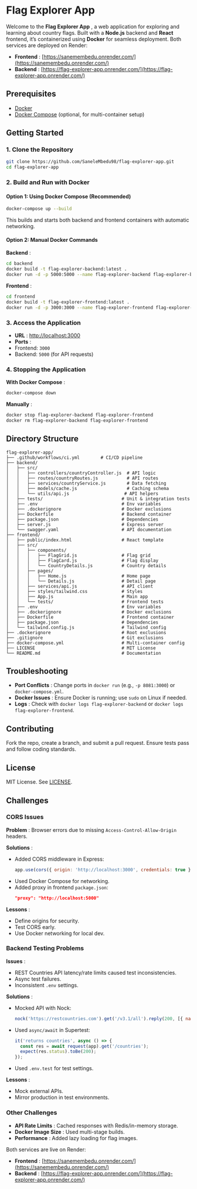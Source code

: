 
# Flag Explorer App

Welcome to the  **Flag Explorer App** , a web application for exploring and learning about country flags. Built with a **Node.js** backend and **React** frontend, it’s containerized using **Docker** for seamless deployment. Both services are deployed on Render:

* **Frontend** : [https://sanemembedu.onrender.com/](https://sanemembedu.onrender.com/)
* **Backend** : [https://flag-explorer-app.onrender.com/](https://flag-explorer-app.onrender.com/)

## Prerequisites

* [Docker](https://www.docker.com/get-started)
* [Docker Compose](https://docs.docker.com/compose/install/) (optional, for multi-container setup)

## Getting Started

### 1. Clone the Repository

```bash
git clone https://github.com/SaneleMbedu98/flag-explorer-app.git
cd flag-explorer-app
```

### 2. Build and Run with Docker

#### Option 1: Using Docker Compose (Recommended)

```bash
docker-compose up --build
```

This builds and starts both backend and frontend containers with automatic networking.

#### Option 2: Manual Docker Commands

 **Backend** :

```bash
cd backend
docker build -t flag-explorer-backend:latest .
docker run -d -p 5000:5000 --name flag-explorer-backend flag-explorer-backend:latest
```

 **Frontend** :

```bash
cd frontend
docker build -t flag-explorer-frontend:latest .
docker run -d -p 3000:3000 --name flag-explorer-frontend flag-explorer-frontend:latest
```

### 3. Access the Application

* **URL** : [http://localhost:3000](http://localhost:3000/)
* **Ports** :
* Frontend: `3000`
* Backend: `5000` (for API requests)

### 4. Stopping the Application

 **With Docker Compose** :

```bash
docker-compose down
```

 **Manually** :

```bash
docker stop flag-explorer-backend flag-explorer-frontend
docker rm flag-explorer-backend flag-explorer-frontend
```

## Directory Structure

```
flag-explorer-app/
├── .github/workflows/ci.yml        # CI/CD pipeline
├── backend/
│   ├── src/
│   │   ├── controllers/countryController.js  # API logic
│   │   ├── routes/countryRoutes.js           # API routes
│   │   ├── services/countryService.js        # Data fetching
│   │   ├── models/cache.js                   # Caching schema
│   │   └── utils/api.js                     # API helpers
│   ├── tests/                              # Unit & integration tests
│   ├── .env                                # Env variables
│   ├── .dockerignore                       # Docker exclusions
│   ├── Dockerfile                          # Backend container
│   ├── package.json                        # Dependencies
│   ├── server.js                           # Express server
│   └── swagger.yaml                        # API documentation
├── frontend/
│   ├── public/index.html                   # React template
│   ├── src/
│   │   ├── components/
│   │   │   ├── FlagGrid.js                 # Flag grid
│   │   │   ├── FlagCard.js                 # Flag display
│   │   │   └── CountryDetails.js           # Country details
│   │   ├── pages/
│   │   │   ├── Home.js                     # Home page
│   │   │   └── Details.js                  # Detail page
│   │   ├── services/api.js                 # API client
│   │   ├── styles/tailwind.css             # Styles
│   │   ├── App.js                          # Main app
│   │   └── tests/                          # Frontend tests
│   ├── .env                                # Env variables
│   ├── .dockerignore                       # Docker exclusions
│   ├── Dockerfile                          # Frontend container
│   ├── package.json                        # Dependencies
│   └── tailwind.config.js                  # Tailwind config
├── .dockerignore                           # Root exclusions
├── .gitignore                              # Git exclusions
├── docker-compose.yml                      # Multi-container config
├── LICENSE                                 # MIT License
└── README.md                               # Documentation
```

## Troubleshooting

* **Port Conflicts** : Change ports in `docker run` (e.g., `-p 8081:3000`) or `docker-compose.yml`.
* **Docker Issues** : Ensure Docker is running; use `sudo` on Linux if needed.
* **Logs** : Check with `docker logs flag-explorer-backend` or `docker logs flag-explorer-frontend`.

## Contributing

Fork the repo, create a branch, and submit a pull request. Ensure tests pass and follow coding standards.

## License

MIT License. See [LICENSE](https://grok.com/chat/LICENSE).

## Challenges

### CORS Issues

 **Problem** : Browser errors due to missing `Access-Control-Allow-Origin` headers.

 **Solutions** :

* Added CORS middleware in Express:
  ```javascript
  app.use(cors({ origin: 'http://localhost:3000', credentials: true }));
  ```
* Used Docker Compose for networking.
* Added proxy in frontend `package.json`:
  ```json
  "proxy": "http://localhost:5000"
  ```

 **Lessons** :

* Define origins for security.
* Test CORS early.
* Use Docker networking for local dev.

### Backend Testing Problems

 **Issues** :

* REST Countries API latency/rate limits caused test inconsistencies.
* Async test failures.
* Inconsistent `.env` settings.

 **Solutions** :

* Mocked API with Nock:
  ```javascript
  nock('https://restcountries.com').get('/v3.1/all').reply(200, [{ name: { common: 'Test' }, flags: { png: 'flag.png' } }]);
  ```
* Used `async/await` in Supertest:
  ```javascript
  it('returns countries', async () => {
    const res = await request(app).get('/countries');
    expect(res.status).toBe(200);
  });
  ```
* Used `.env.test` for test settings.

 **Lessons** :

* Mock external APIs.
* Mirror production in test environments.

### Other Challenges

* **API Rate Limits** : Cached responses with Redis/in-memory storage.
* **Docker Image Size** : Used multi-stage builds.
* **Performance** : Added lazy loading for flag images.

Both services are live on Render:

* **Frontend** : [https://sanemembedu.onrender.com/](https://sanemembedu.onrender.com/)
* **Backend** : [https://flag-explorer-app.onrender.com/](https://flag-explorer-app.onrender.com/)
